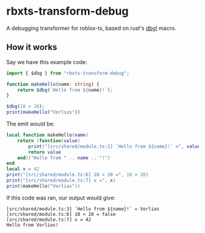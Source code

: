 # rbxts-transform-debug
A debugging transformer for roblox-ts, based on rust's [dbg!](https://doc.rust-lang.org/edition-guide/rust-next/dbg-macro.html) macro.

## How it works

Say we have this example code:
```ts
import { $dbg } from "rbxts-transform-debug";

function makeHello(name: string) {
	return $dbg(`Hello from ${name}!`);
}

$dbg(10 > 20);
print(makeHello("Vorlias"))
```

The emit would be:
```lua
local function makeHello(name)
	return (function(value)
		print("[src/shared/module.ts:2] `Hello from ${name}!` =", value)
		return value
	end)("Hello from " .. name .. "!")
end
local x = 42
print("[src/shared/module.ts:6] 10 > 20 =", 10 > 20)
print("[src/shared/module.ts:7] x =", x)
print(makeHello("Vorlias"))
```

If this code was ran, our output would give:
```
[src/shared/module.ts:3] `Hello from ${name}!` = Vorlias
[src/shared/module.ts:6] 10 > 20 = false
[src/shared/module.ts:7] x = 42
Hello from Vorlias!
```